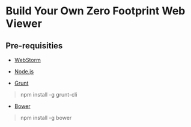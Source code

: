 Build Your Own Zero Footprint Web Viewer
========================================

Pre-requisities
---------------

* [WebStorm](https://www.jetbrains.com/webstorm/download/)

* [Node.js](www.node.js)

* [Grunt](http://gruntjs.com/)

> npm install -g grunt-cli

* [Bower](http://bower.io/)

> npm install -g bower

